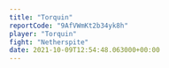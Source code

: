 ```yaml
---
title: "Torquin"
reportCode: "9AfVWmKt2b34yk8h"
player: "Torquin"
fight: "Netherspite"
date: 2021-10-09T12:54:48.063000+00:00
---
```

